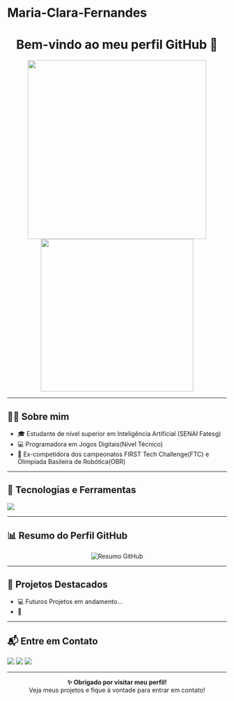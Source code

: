 # Maria-Clara-Fernandes
<h1 align="center">Bem-vindo ao meu perfil GitHub 👋</h1>

<p align="center">
  <img src="https://github-readme-stats.vercel.app/api?username=Willgnner-Santos&show_icons=true&theme=dracula" width="410"/>
  <img src="https://github-readme-stats.vercel.app/api/top-langs/?username=Willgnner-Santos&layout=compact&theme=dracula" width="350"/>
</p>

---

## 🙋‍♂️ Sobre mim

- 🎓 Estudante de nível superior em Inteligência Artificial (SENAI Fatesg)
- 💻 Programadora em Jogos Digitais(Nível Técnico)
- 🤖 Ex-competidora dos campeonatos FIRST Tech Challenge(FTC) e Olimpiada Basileira de Robótica(OBR)


---

## 🚀 Tecnologias e Ferramentas

<p>
  <!-- Linguagens e Frameworks -->
  <img src="https://img.shields.io/badge/Python-3670A0?style=for-the-badge&logo=python&logoColor=ffdd54"/>
  

  <!-- Inteligência Artificial e Ciência de Dados -->
  
 
  <!-- Business Intelligence e Visualização -->
 

---

## 📊 Resumo do Perfil GitHub

<p align="center">
  <img src="https://github-profile-summary-cards.vercel.app/api/cards/profile-details?username=Willgnner-Santos&theme=2077" alt="Resumo GitHub"/>
</p>

---

## 📂 Projetos Destacados


- 💻 Futuros Projetos em andamento...
- 🔗 

---

## 📬 Entre em Contato

<p>
  <a href="https://www.linkedin.com/in/willgnner-ferreira-santos-20bb6a17a"><img src="https://img.shields.io/badge/-LinkedIn-0077B5?style=for-the-badge&logo=linkedin&logoColor=white"/></a>
  <a href="mailto:mcfwork07@gmail.com"><img src="https://img.shields.io/badge/-Email-D14836?style=for-the-badge&logo=gmail&logoColor=white"/></a>
  <a href="https://www.instagram.com/mkk._.fernandes/"><img src="https://img.shields.io/badge/-Instagram-E4405F?style=for-the-badge&logo=instagram&logoColor=white"/></a>
</p>

---
<p align="center">
  <strong>✨ Obrigado por visitar meu perfil!</strong><br/>
  Veja meus projetos e fique à vontade para entrar em contato!
</p>
